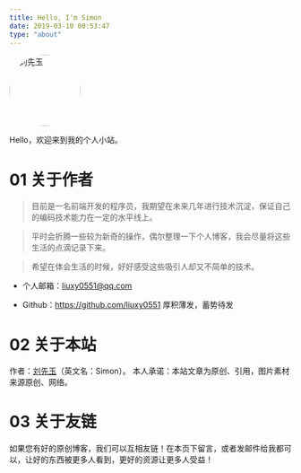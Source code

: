 ```yaml
---
title: Hello, I'm Simon
date: 2019-03-10 00:53:47
type: "about"
---
```


<img alt="刘先玉" style="width:127px; height:127px; border-radius:50%; overflow:hidden;" src="https://raw.githubusercontent.com/wugenqiang/picGo/master/pictures/003.jpg"/>

Hello，欢迎来到我的个人小站。

# 01 关于作者

> 目前是一名前端开发的程序员，我期望在未来几年进行技术沉淀，保证自己的编码技术能力在一定的水平线上。
  
> 平时会折腾一些较为新奇的操作，偶尔整理一下个人博客，我会尽量将这些生活的点滴记录下来。
  
> 希望在体会生活的时候，好好感受这些吸引人却又不简单的技术。

* 个人邮箱：<a target="_blank" href="http://mail.qq.com/cgi-bin/qm_share?t=qm_mailme&email=MFxZRUhJAAUFAXBBQR5TX10" style="text-decoration:none;">liuxy0551@qq.com</a>

* Github：https://github.com/liuxy0551  厚积薄发，蓄势待发

# 02 关于本站
作者：[刘先玉](https://liuxy0551.github.io/)（英文名：Simon）。
本人承诺：本站文章为原创、引用，图片素材来源原创、网络。

# 03 关于友链

如果您有好的原创博客，我们可以互相友链！在本页下留言，或者发邮件给我都可以，让好的东西被更多人看到，更好的资源让更多人受益！
